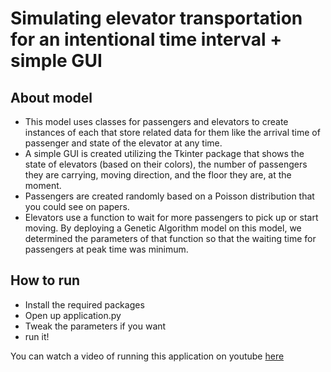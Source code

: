 # Simulating elevator transportation for an intentional time interval + simple GUI
## About model
- This model uses classes for passengers and elevators to create instances of each that store related data for them like the arrival time of passenger and state of the elevator at any time.
- A simple GUI is created utilizing the Tkinter package that shows the state of elevators (based on their colors), the number of passengers they are carrying, moving direction, and the floor they are, at the moment.
- Passengers are created randomly based on a Poisson distribution that you could see on papers.
- Elevators use a function to wait for more passengers to pick up or start moving. By deploying a Genetic Algorithm model on this model, we determined the parameters of that function so that the waiting time for passengers at peak time was minimum.

## How to run
- Install the required packages
- Open up application.py
- Tweak the parameters if you want
- run it!

You can watch a video of running this application on youtube [here](https://www.youtube.com/watch?v=J0lqZi_s7V0)
